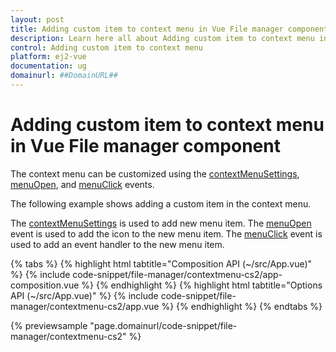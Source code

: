 ```yaml
---
layout: post
title: Adding custom item to context menu in Vue File manager component | Syncfusion
description: Learn here all about Adding custom item to context menu in Syncfusion Vue File manager component of Syncfusion Essential JS 2 and more.
control: Adding custom item to context menu 
platform: ej2-vue
documentation: ug
domainurl: ##DomainURL##
---
```


# Adding custom item to context menu in Vue File manager component

The context menu can be customized using the [contextMenuSettings](https://ej2.syncfusion.com/vue/documentation/api/file-manager/#contextmenusettings), [menuOpen](https://ej2.syncfusion.com/vue/documentation/api/file-manager/#menuopen), and [menuClick](https://ej2.syncfusion.com/vue/documentation/api/file-manager/#menuclick) events.

The following example shows adding a custom item in the context menu.

The [contextMenuSettings](https://ej2.syncfusion.com/vue/documentation/api/file-manager/#contextmenusettings) is used to add new menu item. The [menuOpen](https://ej2.syncfusion.com/vue/documentation/api/file-manager/#menuopen) event is used to add the icon to the new menu item. The [menuClick](https://ej2.syncfusion.com/vue/documentation/api/file-manager/#menuclick) event is used to add an event handler to the new menu item.

{% tabs %}
{% highlight html tabtitle="Composition API (~/src/App.vue)" %}
{% include code-snippet/file-manager/contextmenu-cs2/app-composition.vue %}
{% endhighlight %}
{% highlight html tabtitle="Options API (~/src/App.vue)" %}
{% include code-snippet/file-manager/contextmenu-cs2/app.vue %}
{% endhighlight %}
{% endtabs %}
        
{% previewsample "page.domainurl/code-snippet/file-manager/contextmenu-cs2" %}